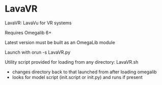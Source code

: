 # LavaVR
LavaVR: LavaVu for VR systems

Requires Omegalib 6+

Latest version must be built as an OmegaLib module

Launch with orun -s LavaVR.py

Utility script provided for loading from any directory: LavaVR.sh
- changes directory back to that launched from after loading omegalib
- looks for model script (init.script or init.py) and runs if present

